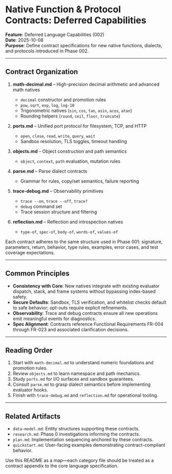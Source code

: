 # Native Function & Protocol Contracts: Deferred Capabilities

**Feature**: Deferred Language Capabilities (002)  
**Date**: 2025-10-08  
**Purpose**: Define contract specifications for new native functions, dialects, and protocols introduced in Phase 002.

---

## Contract Organization

1. **math-decimal.md** – High-precision decimal arithmetic and advanced math natives
   - `decimal` constructor and promotion rules
   - `pow`, `sqrt`, `exp`, `log`, `log-10`
   - Trigonometric natives (`sin`, `cos`, `tan`, `asin`, `acos`, `atan`)
   - Rounding helpers (`round`, `ceil`, `floor`, `truncate`)

2. **ports.md** – Unified port protocol for filesystem, TCP, and HTTP
   - `open`, `close`, `read`, `write`, `query`, `wait`
   - Sandbox resolution, TLS toggles, timeout handling

3. **objects.md** – Object construction and path semantics
   - `object`, `context`, `path` evaluation, mutation rules

4. **parse.md** – Parse dialect contracts
   - Grammar for rules, copy/set semantics, failure reporting

5. **trace-debug.md** – Observability primitives
   - `trace --on`, `trace --off`, `trace?`
   - `debug` command set
   - Trace session structure and filtering

6. **reflection.md** – Reflection and introspection natives
   - `type-of`, `spec-of`, `body-of`, `words-of`, `values-of`

Each contract adheres to the same structure used in Phase 001: signature, parameters, return, behavior, type rules, examples, error cases, and test coverage expectations.

---

## Common Principles

- **Consistency with Core**: New natives integrate with existing evaluator dispatch, stack, and frame systems without bypassing index-based safety.
- **Secure Defaults**: Sandbox, TLS verification, and whitelist checks default to safe behavior; opt-outs require explicit refinements.
- **Observability**: Trace and debug contracts ensure all new operations emit meaningful events for diagnostics.
- **Spec Alignment**: Contracts reference Functional Requirements FR-004 through FR-023 and associated clarification decisions.

---

## Reading Order

1. Start with `math-decimal.md` to understand numeric foundations and promotion rules.
2. Review `objects.md` to learn namespace and path mechanics.
3. Study `ports.md` for I/O surfaces and sandbox guarantees.
4. Consult `parse.md` to grasp dialect semantics before implementing evaluator hooks.
5. Finish with `trace-debug.md` and `reflection.md` for operational tooling.

---

## Related Artifacts

- `data-model.md`: Entity structures supporting these contracts.
- `research.md`: Phase 0 investigations informing the contracts.
- `plan.md`: Implementation sequencing anchored by these contracts.
- `quickstart.md`: User-facing examples demonstrating contract-compliant behavior.

Use this README as a map—each category file should be treated as a contract appendix to the core language specification.
